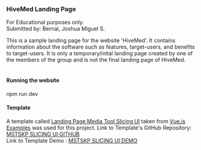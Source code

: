 ### HiveMed Landing Page

For Educational purposes only.<br>
Submitted by: Bernal, Joshua Miguel S.

This is a sample landing page for the website 'HiveMed'. It contains information about the software such as features, target-users, and benefits to target-users. It is only a temporary/inital landing page created by one of the members of the group and is not the final landing page of HiveMed. <br><br>

#### Running the website
npm run dev

#### Template
A template called <a href="https://vuejsexamples.com/landing-page-media-tool-slicing-ui/">Landing Page Media Tool Slicing UI</a> taken from <a href="https://vuejsexamples.com/tag/landing-page/#">Vue.js Examples</a> was used for this project.
Link to Template's GitHub Repository: <a href="https://github.com/ariear/Landing-Page-Media-Tool-Slicing-UI.git">MSTSKP SLICING UI GITHUB</a><br>
Link to Template Demo : <a href="https://mstskp.netlify.app/" >MSTSKP SLICING UI DEMO</a>

